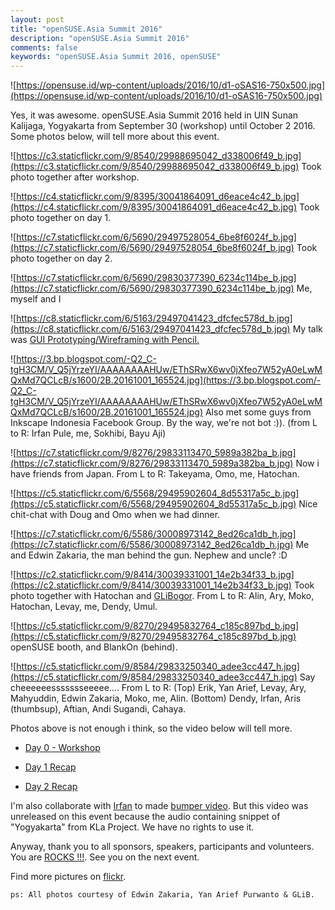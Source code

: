 ```yaml
---
layout: post
title: "openSUSE.Asia Summit 2016"
description: "openSUSE.Asia Summit 2016"
comments: false
keywords: "openSUSE.Asia Summit 2016, openSUSE"
---
```


![https://opensuse.id/wp-content/uploads/2016/10/d1-oSAS16-750x500.jpg](https://opensuse.id/wp-content/uploads/2016/10/d1-oSAS16-750x500.jpg)

Yes, it was awesome. openSUSE.Asia Summit 2016 held in UIN Sunan Kalijaga, Yogyakarta from September 30 (workshop) until October 2 2016. Some photos below, will tell more about this event.

![https://c3.staticflickr.com/9/8540/29988695042_d338006f49_b.jpg](https://c3.staticflickr.com/9/8540/29988695042_d338006f49_b.jpg)
Took photo together after workshop.

![https://c4.staticflickr.com/9/8395/30041864091_d6eace4c42_b.jpg](https://c4.staticflickr.com/9/8395/30041864091_d6eace4c42_b.jpg)
Took photo together on day 1.

![https://c7.staticflickr.com/6/5690/29497528054_6be8f6024f_b.jpg](https://c7.staticflickr.com/6/5690/29497528054_6be8f6024f_b.jpg)
Took photo together on day 2.

![https://c7.staticflickr.com/6/5690/29830377390_6234c114be_b.jpg](https://c7.staticflickr.com/6/5690/29830377390_6234c114be_b.jpg)
Me, myself and I

![https://c8.staticflickr.com/6/5163/29497041423_dfcfec578d_b.jpg](https://c8.staticflickr.com/6/5163/29497041423_dfcfec578d_b.jpg)
My talk was [GUI Prototyping/Wireframing with Pencil.](www.slideshare.net/cho2marsmellow/gui-prototyping-wireframing-with-pencil)

![https://3.bp.blogspot.com/-Q2_C-tgH3CM/V_Q5jYrzeYI/AAAAAAAAHUw/EThSRwX6wv0jXfeo7W52yA0eLwMQxMd7QCLcB/s1600/2B.20161001_165524.jpg](https://3.bp.blogspot.com/-Q2_C-tgH3CM/V_Q5jYrzeYI/AAAAAAAAHUw/EThSRwX6wv0jXfeo7W52yA0eLwMQxMd7QCLcB/s1600/2B.20161001_165524.jpg)
Also met some guys from Inkscape Indonesia Facebook Group. By the way, we're not bot :)). (from L to R: Irfan Pule, me, Sokhibi, Bayu Aji)

![https://c7.staticflickr.com/9/8276/29833113470_5989a382ba_b.jpg](https://c7.staticflickr.com/9/8276/29833113470_5989a382ba_b.jpg)
Now i have friends from Japan. From L to R: Takeyama, Omo, me, Hatochan.

![https://c5.staticflickr.com/6/5568/29495902604_8d55317a5c_b.jpg](https://c5.staticflickr.com/6/5568/29495902604_8d55317a5c_b.jpg)
Nice chit-chat with Doug and Omo when we had dinner.

![https://c7.staticflickr.com/6/5586/30008973142_8ed26ca1db_h.jpg](https://c7.staticflickr.com/6/5586/30008973142_8ed26ca1db_h.jpg)
Me and Edwin Zakaria, the man behind the gun. Nephew and uncle? :D

![https://c2.staticflickr.com/9/8414/30039331001_14e2b34f33_b.jpg](https://c2.staticflickr.com/9/8414/30039331001_14e2b34f33_b.jpg)
Took photo together with Hatochan and [GLiBogor](http://glibogor.or.id/). From L to R: Alin, Ary, Moko, Hatochan, Levay, me, Dendy, Umul.

![https://c5.staticflickr.com/9/8270/29495832764_c185c897bd_b.jpg](https://c5.staticflickr.com/9/8270/29495832764_c185c897bd_b.jpg)
openSUSE booth, and BlankOn (behind).

![https://c5.staticflickr.com/9/8584/29833250340_adee3cc447_h.jpg](https://c5.staticflickr.com/9/8584/29833250340_adee3cc447_h.jpg)
Say cheeeeeessssssseeeee....
From L to R: (Top) Erik, Yan Arief, Levay, Ary, Mahyuddin, Edwin Zakaria, Moko, me, Alin. (Bottom) Dendy, Irfan, Aris (thumbsup), Aftian, Andi Sugandi, Cahaya.

Photos above is not enough i think, so the video below will tell more.

* [Day 0 - Workshop](https://www.youtube.com/watch?v=A2WPP0_JRPY)

* [Day 1 Recap](https://www.youtube.com/watch?v=V6Jxq23w3go)

* [Day 2 Recap](https://www.youtube.com/watch?v=o1tNvUtSm_U)

I'm also collaborate with [Irfan](https://github.com/irfanpule/bumper-video-openSUSE/) to made [bumper video](https://www.youtube.com/watch?v=aZG4GsRJjdw). But this video was unreleased on this event because the audio containing snippet of "Yogyakarta" from KLa Project. We have no rights to use it.

Anyway, thank you to all sponsors, speakers, participants and volunteers. You are [ROCKS !!!](https://opensuse.id/2016/10/03/opensuse-asia-summit-2016-terima-kasih-semuanya-kalian-keren/). See you on the next event.

Find more pictures on  [flickr](https://www.flickr.com/photos/62877692@N00/sets/72157673603471490).

`ps: All photos courtesy of Edwin Zakaria, Yan Arief Purwanto & GLiB.`
